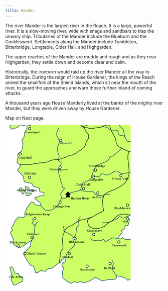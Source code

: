```yaml
---
title: Mander
---
```


The river Mander is the largest river in the Reach. It is a large, powerful river. It is a slow-moving river, wide with snags and sandbars to trap the unwary ship. Tributaries of the Mander include the Blueburn and the Cockleswent. Settlements along the Mander include Tumbleton, Bitterbridge, Longtable, Cider Hall, and Highgarden.

The upper reaches of the Mander are muddy and rough and as they near Highgarden, they settle down and become clear and calm.

Historically, the ironborn would raid up the river Mander all the way to Bitterbridge. During the reign of House Gardener, the kings of the Reach armed the smallfolk of the Shield Islands, which sit near the mouth of the river, to guard the approaches and warn those further inland of coming attacks.

A thousand years ago House Manderly lived at the banks of the mighty river Mander, but they were driven away by House Gardener.

Map on Next page.

![Image](images/000032.jpg)


